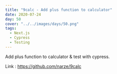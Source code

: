 ```yaml
---
title: "9calc - Add plus function to calculator"
date: 2020-07-24
day: 50
cover: "../../images/days/50.png"
tags:
  - Next.js
  - Cypress
  - Testing
---
```


Add plus function to calculator & test with cypress.

Link : https://github.com/narze/9calc
